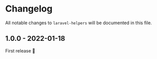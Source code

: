 # Changelog

All notable changes to `laravel-helpers` will be documented in this file.

## 1.0.0 - 2022-01-18

First release 🚀
